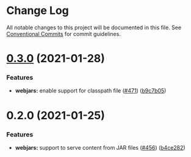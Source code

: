 # Change Log

All notable changes to this project will be documented in this file.
See [Conventional Commits](https://conventionalcommits.org) for commit guidelines.

# [0.3.0](https://github.com/petermuessig/ui5-ecosystem-showcase/compare/ui5-middleware-webjars@0.2.0...ui5-middleware-webjars@0.3.0) (2021-01-28)


### Features

* **webjars:** enable support for classpath file ([#471](https://github.com/petermuessig/ui5-ecosystem-showcase/issues/471)) ([b9c7b05](https://github.com/petermuessig/ui5-ecosystem-showcase/commit/b9c7b0591dedc58a92786d7e537d4cf752665ec7))





# 0.2.0 (2021-01-25)


### Features

* **webjars:** support to serve content from JAR files ([#456](https://github.com/petermuessig/ui5-ecosystem-showcase/issues/456)) ([b4ce282](https://github.com/petermuessig/ui5-ecosystem-showcase/commit/b4ce282dde94b230175c02539c3e3c2d0487d478))
